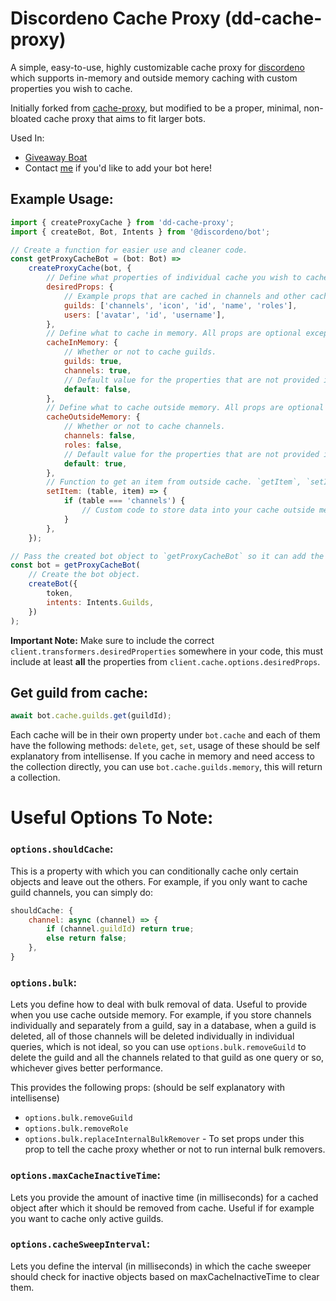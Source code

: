 # Discordeno Cache Proxy (dd-cache-proxy)

A simple, easy-to-use, highly customizable cache proxy for [discordeno](https://github.com/discordeno) which supports in-memory and outside memory caching with custom properties you wish to cache.

Initially forked from [cache-proxy](https://github.com/discordeno/cache-proxy), but modified to be a proper, minimal, non-bloated cache proxy that aims to fit larger bots.

Used In:

-   [Giveaway Boat](https://giveaway.boats)
-   Contact [me](https://github.com/AwesomeStickz#contact-me) if you'd like to add your bot here!

## Example Usage:

```js
import { createProxyCache } from 'dd-cache-proxy';
import { createBot, Bot, Intents } from '@discordeno/bot';

// Create a function for easier use and cleaner code.
const getProxyCacheBot = (bot: Bot) =>
    createProxyCache(bot, {
        // Define what properties of individual cache you wish to cache. Caches no props by default. Or you can use the `undesiredProps` prop to reverse the behavior of `desiredProps`.
        desiredProps: {
            // Example props that are cached in channels and other cache. Accepts an array of props of the cache. All props are optional.
            guilds: ['channels', 'icon', 'id', 'name', 'roles'],
            users: ['avatar', 'id', 'username'],
        },
        // Define what to cache in memory. All props are optional except `default`. By default, all props inside `cacheInMemory` are set to `true`.
        cacheInMemory: {
            // Whether or not to cache guilds.
            guilds: true,
            channels: true,
            // Default value for the properties that are not provided inside `cacheInMemory`.
            default: false,
        },
        // Define what to cache outside memory. All props are optional except `default`. By default, all props inside `cacheOutsideMemory` are set to `false`.
        cacheOutsideMemory: {
            // Whether or not to cache channels.
            channels: false,
            roles: false,
            // Default value for the properties that are not provided inside `cacheOutsideMemory`.
            default: true,
        },
        // Function to get an item from outside cache. `getItem`, `setItem`, `removeItem` must be provided if you cache outside memory, can be omitted if you don't store outside memory.
        setItem: (table, item) => {
            if (table === 'channels') {
                // Custom code to store data into your cache outside memory, say redis or a database or whichever you use.
            }
        },
    });

// Pass the created bot object to `getProxyCacheBot` so it can add the cache proxy to it.
const bot = getProxyCacheBot(
    // Create the bot object.
    createBot({
        token,
        intents: Intents.Guilds,
    })
);
```

**Important Note:** Make sure to include the correct `client.transformers.desiredProperties` somewhere in your code, this must include at least **all** the properties from `client.cache.options.desiredProps`.
## Get guild from cache:

```js
await bot.cache.guilds.get(guildId);
```

Each cache will be in their own property under `bot.cache` and each of them have the following methods: `delete`, `get`, `set`, usage of these should be self explanatory from intellisense. If you cache in memory and need access to the collection directly, you can use `bot.cache.guilds.memory`, this will return a collection.

# Useful Options To Note:

### `options.shouldCache`:

This is a property with which you can conditionally cache only certain objects and leave out the others. For example, if you only want to cache guild channels, you can simply do:

```js
shouldCache: {
    channel: async (channel) => {
        if (channel.guildId) return true;
        else return false;
    },
}
```

### `options.bulk`:

Lets you define how to deal with bulk removal of data. Useful to provide when you use cache outside memory. For example, if you store channels individually and separately from a guild, say in a database, when a guild is deleted, all of those channels will be deleted individually in individual queries, which is not ideal, so you can use `options.bulk.removeGuild` to delete the guild and all the channels related to that guild as one query or so, whichever gives better performance.

This provides the following props: (should be self explanatory with intellisense)

-   `options.bulk.removeGuild`
-   `options.bulk.removeRole`
-   `options.bulk.replaceInternalBulkRemover` - To set props under this prop to tell the cache proxy whether or not to run internal bulk removers.

### `options.maxCacheInactiveTime`:

Lets you provide the amount of inactive time (in milliseconds) for a cached object after which it should be removed from cache. Useful if for example you want to cache only active guilds.

### `options.cacheSweepInterval`:

Lets you define the interval (in milliseconds) in which the cache sweeper should check for inactive objects based on maxCacheInactiveTime to clear them.
